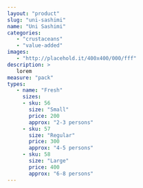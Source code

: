 ```yaml
---
layout: "product"
slug: "uni-sashimi"
name: "Uni Sashimi"
categories:
   - "crustaceans"
   - "value-added"
images:
   - "http://placehold.it/400x400/000/fff"
description: >
   lorem
measure: "pack"
types: 
   - name: "Fresh"
     sizes: 
     - sku: 56
       size: "Small"
       price: 200
       approx: "2-3 persons"
     - sku: 57
       size: "Regular"
       price: 300
       approx: "4-5 persons"
     - sku: 58
       size: "Large"
       price: 400
       approx: "6-8 persons"
---
```

